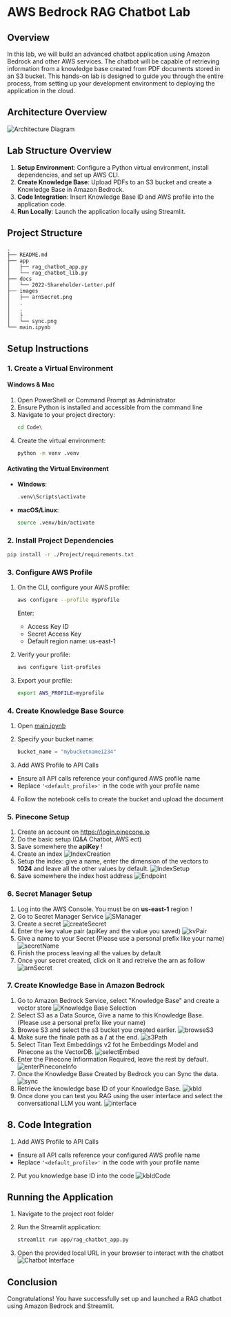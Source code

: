 # AWS Bedrock RAG Chatbot Lab

## Overview

In this lab, we will build an advanced chatbot application using Amazon Bedrock and other AWS services. The chatbot will be capable of retrieving information from a knowledge base created from PDF documents stored in an S3 bucket. This hands-on lab is designed to guide you through the entire process, from setting up your development environment to deploying the application in the cloud.

## Architecture Overview

![Architecture Diagram](images/diagram.png)

## Lab Structure Overview

1. **Setup Environment**: Configure a Python virtual environment, install dependencies, and set up AWS CLI.
2. **Create Knowledge Base**: Upload PDFs to an S3 bucket and create a Knowledge Base in Amazon Bedrock.
3. **Code Integration**: Insert Knowledge Base ID and AWS profile into the application code.
4. **Run Locally**: Launch the application locally using Streamlit.

## Project Structure

```
.
├── README.md
├── app
│   ├── rag_chatbot_app.py
│   └── rag_chatbot_lib.py
├── docs
│   └── 2022-Shareholder-Letter.pdf
├── images
│   ├── arnSecret.png
│   .
│   .
│   ├
│   └── sync.png
└── main.ipynb
```

## Setup Instructions

### 1. Create a Virtual Environment

#### Windows & Mac

1. Open PowerShell or Command Prompt as Administrator
2. Ensure Python is installed and accessible from the command line
3. Navigate to your project directory:
   ```bash
   cd Code\
   ```
4. Create the virtual environment:
   ```bash
   python -m venv .venv
   ```

#### Activating the Virtual Environment

- **Windows**:
  ```bash
  .venv\Scripts\activate
  ```
- **macOS/Linux**:
  ```bash
  source .venv/bin/activate
  ```

### 2. Install Project Dependencies

```bash
pip install -r ./Project/requirements.txt
```

### 3. Configure AWS Profile

1. On the CLI, configure your AWS profile:
   ```bash
   aws configure --profile myprofile
   ```
   Enter:
   - Access Key ID
   - Secret Access Key
   - Default region name: us-east-1

2. Verify your profile:
   ```bash
   aws configure list-profiles
   ```

3. Export your profile:
   ```bash
   export AWS_PROFILE=myprofile
   ```

### 4. Create Knowledge Base Source

1. Open [main.ipynb](./main.ipynb)
2. Specify your bucket name:
   ```python
   bucket_name = "mybucketname1234"
   ```

3. Add AWS Profile to API Calls

- Ensure all API calls reference your configured AWS profile name
- Replace `'<default_profile>'` in the code with your profile name

4. Follow the notebook cells to create the bucket and upload the document


### 5. Pinecone Setup
1. Create an account on https://login.pinecone.io
2. Do the basic setup (Q&A Chatbot, AWS ect)
3. Save somewhere the **apiKey** !
3. Create an index
![IndexCreation](images/create_index.png)
4. Setup the index: give a name, enter the dimension of the vectors to **1024** and leave all the other values by default.
![IndexSetup](images/index_setup.png)
5. Save somewhere the index host address
![Endpoint](images/endpoint.png)


### 6. Secret Manager Setup
1. Log into the AWS Console. You must be on  **us-east-1** region !
2. Go to Secret Manager Service
![SManager](images/smanager.png)
2. Create a secret
![createSecret](images/createsecret.png)
3. Enter the key value pair (apiKey and the value you saved)
![kvPair](images/kvPair.png)
4. Give a name to your Secret (Please use a personal prefix like your name)
![secretName](images/secretName.png)
5. Finish the process leaving all the values by default
6. Once your secret created, click on it and retreive the arn as follow
![arnSecret](images/arnSecret.png)


### 7. Create Knowledge Base in Amazon Bedrock

1. Go to Amazon Bedrock Service, select "Knowledge Base" and create a vector store
   ![Knowledge Base Selection](images/createVectorStore.png)
2. Select S3 as a Data Source, Give a name to this Knowledge Base. (Please use a personal prefix like your name)
3. Browse S3 and select the s3 bucket you created earlier.
![browseS3](images/browseS3.png)
4. Make sure the finale path as a **/** at the end.
![s3Path](images/s3Path.png)
5. Select Titan Text Embeddings v2 fot he Embeddings Model and Pinecone as the VectorDB.
![selectEmbed](images/selectEmbed.png)
6. Enter the Pinecone Infiormation Required, leave the rest by default.
![enterPineconeInfo](images/enterPineconeInfo.png)
7. Once the Knowledge Base Created by Bedrock you can Sync the data.
![sync](images/sync.png)
7. Retrieve the knowledge base ID of your Knowledge Base.
![kbId](images/kbId.png)
8. Once done you can test you RAG using the user interface and select the conversational LLM you want.
![interface](images/interface.png)



## 8. Code Integration

1. Add AWS Profile to API Calls

- Ensure all API calls reference your configured AWS profile name
- Replace `'<default_profile>'` in the code with your profile name

2. Put you knowledge base ID into the code
![kbIdCode](images/kbIdCode.png)
## Running the Application

1. Navigate to the project root folder
2. Run the Streamlit application:
   ```bash
   streamlit run app/rag_chatbot_app.py
   ```

3. Open the provided local URL in your browser to interact with the chatbot
     ![Chatbot Interface](images/image_4.png)

## Conclusion

Congratulations! You have successfully set up and launched a RAG chatbot using Amazon Bedrock and Streamlit.